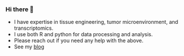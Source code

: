 ### Hi there 👋
- I have expertise in tissue engineering, tumor microenvironment, and transcriptomics. 
- I use both R and python for data processing and analysis.
- Please reach out if you need any help with the above.
- See my [blog](danhdtruong.com)



<!--
**danhtruong/danhtruong** is a ✨ _special_ ✨ repository because its `README.md` (this file) appears on your GitHub profile.

Here are some ideas to get you started:

- 🔭 I’m currently working on ...
- 🌱 I’m currently learning ...
- 👯 I’m looking to collaborate on ...
- 🤔 I’m looking for help with ...
- 💬 Ask me about ...
- 📫 How to reach me: ...
- 😄 Pronouns: ...
- ⚡ Fun fact: ...
-->
